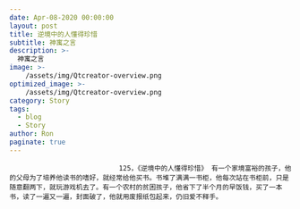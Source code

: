 ```yaml
---
date: Apr-08-2020 00:00:00
layout: post
title: 逆境中的人懂得珍惜
subtitle: 神寓之言
description: >-
  神寓之言
image: >-
    /assets/img/Qtcreator-overview.png
optimized_image: >-
    /assets/img/Qtcreator-overview.png
category: Story
tags:
  - blog
  - Story
author: Ron
paginate: true
---
```


							　　125，《逆境中的人懂得珍惜》 有一个家境富裕的孩子，他的父母为了培养他读书的嗜好，就经常给他买书。书堆了满满一书柜，他每次站在书柜前，只是随意翻两下，就玩游戏机去了。有一个农村的贫困孩子，他省下了半个月的早饭钱，买了一本书，读了一遍又一遍，封面破了，他就用废报纸包起来，仍旧爱不释手。
							
							
						